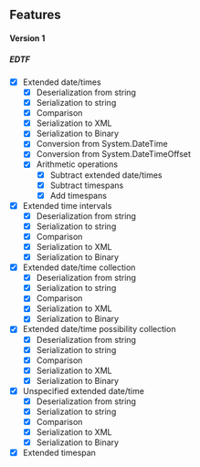 ## Features

#### Version 1

##### EDTF

- [x] Extended date/times 
	- [x] Deserialization from string
	- [x] Serialization to string
	- [x] Comparison
	- [x] Serialization to XML
	- [x] Serialization to Binary
	- [x] Conversion from System.DateTime
	- [x] Conversion from System.DateTimeOffset
	- [x] Arithmetic operations
		- [x] Subtract extended date/times
		- [x] Subtract timespans
		- [x] Add timespans
- [x] Extended time intervals 
	- [x] Deserialization from string
	- [x] Serialization to string
	- [x] Comparison
	- [x] Serialization to XML
	- [x] Serialization to Binary
- [x] Extended date/time collection
	- [x] Deserialization from string
	- [x] Serialization to string
	- [x] Comparison
	- [x] Serialization to XML
	- [x] Serialization to Binary
- [x] Extended date/time possibility collection
	- [x] Deserialization from string
	- [x] Serialization to string
	- [x] Comparison
	- [x] Serialization to XML
	- [x] Serialization to Binary
- [x] Unspecified extended date/time
	- [x] Deserialization from string
	- [x] Serialization to string
	- [x] Comparison
	- [x] Serialization to XML
	- [x] Serialization to Binary
- [x] Extended timespan